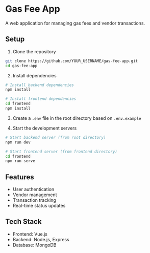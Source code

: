 # Gas Fee App

A web application for managing gas fees and vendor transactions.

## Setup

1. Clone the repository
```bash
git clone https://github.com/YOUR_USERNAME/gas-fee-app.git
cd gas-fee-app
```

2. Install dependencies
```bash
# Install backend dependencies
npm install

# Install frontend dependencies
cd frontend
npm install
```

3. Create a `.env` file in the root directory based on `.env.example`

4. Start the development servers
```bash
# Start backend server (from root directory)
npm run dev

# Start frontend server (from frontend directory)
cd frontend
npm run serve
```

## Features

- User authentication
- Vendor management
- Transaction tracking
- Real-time status updates

## Tech Stack

- Frontend: Vue.js
- Backend: Node.js, Express
- Database: MongoDB
